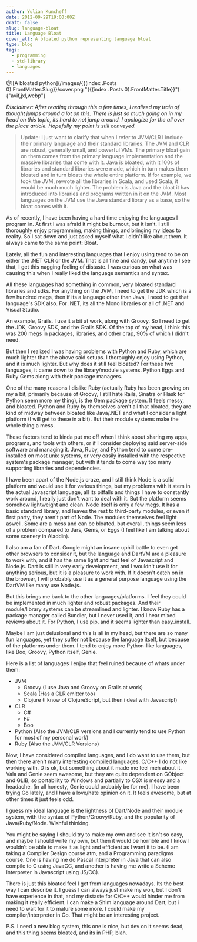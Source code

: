```yaml
---
author: Yulian Kuncheff
date: 2012-09-29T19:00:00Z
draft: false
slug: language-bloat
title: Language Bloat
cover_alt: A bloated python representing language bloat
type: blog
tags:
  - programming
  - std-library
  - languages
---
```


@![A bloated python](/images/{{\(index .Posts 0\).FrontMatter.Slug}}/cover.png "{{\(index .Posts 0\).FrontMatter.Title}}"){"avif,jxl,webp"}

*Disclaimer: After reading through this a few times, I realized my train of thought jumps around a lot on this. There is just so much going on in my head on this topic, its hard to not jump around. I apologize for the all over the place article. Hopefully my point is still conveyed.*

> Update: I just want to clarify that when I refer to JVM/CLR I include their primary language and their standard libraries. The JVM and CLR are robust, generally small, and powerful VMs. The primary bloat gain on them comes from the primary language implementation and the massive libraries that come with it. Java is bloated, with it 100s of libraries and standard libraries were made, which in turn makes them bloated and in turn bloats the whole entire platform. If for example, we took the JVM, rewrote all the libraries in Scala, and used Scala, it would be much much lighter. The problem is Java and the bloat it has introduced into libraries and programs written in it on the JVM. Most languages on the JVM use the Java standard library as a base, so the bloat comes with it.

As of recently, I have been having a hard time enjoying the languages I program in. At first I was afraid it might be burnout, but it isn't. I still thoroughly enjoy programming, making things, and bringing my ideas to reality. So I sat down and just asked myself what I didn't like about them. It always came to the same point: Bloat.

Lately, all the fun and interesting languages that I enjoy using tend to be on either the .NET CLR or the JVM. That is all fine and dandy, but anytime I see that, I get this nagging feeling of distaste. I was curious on what was causing this when I really liked the language semantics and syntax.

All these languages had something in common, very bloated standard libraries and sdks. For anything on the JVM, I need to get the JDK which is a few hundred megs, then if its a language other than Java, I need to get that language's SDK also. For .NET, its all the Mono libraries or all of .NET and Visual Studio.

An example, Grails. I use it a bit at work, along with Groovy. So I need to get the JDK, Groovy SDK, and the Grails SDK. Of the top of my head, I think this was 200 megs in packages, libraries, and other crap, 90% of which I didn't need.

But then I realized I was having problems with Python and Ruby, which are much lighter than the above said setups. I thoroughly enjoy using Python, and it is much lighter. But why does it still feel bloated? For these two languages, it came down to the library/module systems. Python Eggs and Ruby Gems along with their package managers.

One of the many reasons I dislike Ruby (actually Ruby has been growing on my a bit, primarily because of Groovy, I still hate Rails, Sinatra or Flask for Python seem more my thing), is the Gem package system. It feels messy, and bloated. Python and Ruby by themselves aren't all that bloated, they are kind of midway between bloated like Java/.NET and what I consider a light platform (I will get to these in a bit). But their module systems make the whole thing a mess.

These factors tend to kinda put me off when I think about sharing my apps, programs, and tools with others, or if I consider deploying said server-side software and managing it. Java, Ruby, and Python tend to come pre-installed on most unix systems, or very easily installed with the respective system's package manager, but with it tends to come way too many supporting libraries and dependencies.

I have been apart of the Node.js craze, and I still think Node is a solid platform and would use it for various things, but my problems with it stem in the actual Javascript language, all its pitfalls and things I have to constantly work around, I really just don't want to deal with it. But the platform seems somehow lightweight and clean. Node itself is only a few megs. It has a basic standard library, and leaves the rest to third-party modules, or even if first party, they aren't part of Node. The modules themselves feel light aswell. Some are a mess and can be bloated, but overall, things seem less of a problem compared to Jars, Gems, or Eggs (I feel like I am talking about some scenery in Aladdin).

I also am a fan of Dart. Google might an insane uphill battle to even get other browsers to consider it, but the language and DartVM are a pleasure to work with, and it has the same light and fast feel of Javascript and Node.js. Dart is still in very early development, and I wouldn't use it for anything serious, but it is a pleasure to work with. If it doesn't catch on in the browser, I will probably use it as a general purpose language using the DartVM like many use Node.js.

But this brings me back to the other languages/platforms. I feel they could be implemented in much lighter and robust packages. And their module/library systems can be streamlined and lighter. I know Ruby has a package manager called Bundler, but I never used it, and I hear mixed reviews about it. For Python, I use pip, and it seems lighter than easy_install.

Maybe I am just delusional and this is all in my head, but there are so many fun languages, yet they suffer not because the language itself, but because of the platforms under them. I tend to enjoy more Python-like languages, like Boo, Groovy, Python itself, Genie.

Here is a list of languages I enjoy that feel ruined because of whats under them:

* JVM
  * Groovy (I use Java and Groovy on Grails at work)
  * Scala (Has a CLR emitter too)
  * Clojure (I know of ClojureScript, but then i deal with Javascript)
* CLR
  * C#
  * F#
  * Boo
* Python (Also the JVM/CLR versions and I currently tend to use Python for most of my personal work)
* Ruby (Also the JVM/CLR Versions)

Now, I have considered compiled languages, and I do want to use them, but then there aren't many interesting compiled languages. C/C++ I do not like working with. D is ok, but something about it made me feel meh about it. Vala and Genie seem awesome, but they are quite dependent on GObject and GLIB, so portability to Windows and partially to OSX is messy and a headache. (in all honesty, Genie could probably be for me). I have been trying Go lately, and I have a love/hate opinion on it. It feels awesome, but at other times it just feels odd.

I guess my ideal language is the lightness of Dart/Node and their module system, with the syntax of Python/Groovy/Ruby, and the popularity of Java/Ruby/Node. Wishful thinking.

You might be saying I should try to make my own and see it isn't so easy, and maybe I should write my own, but then it would be horrible and I know I wouldn't be able to make it as light and efficient as I want it to be. (I am taking a Compiler Design course atm, and a Programming paradigms course. One is having me do Pascal interpreter in Java that can also compile to C using JavaCC, and another is having me write a Scheme Interpreter in Javascript using JS/CC).

There is just this bloated feel I get from languages nowadays. Its the best way I can describe it. I guess I can always just make my won, but I don't have experience in that, and my distaste for C/C++ would hinder me from making it really efficient. I can make a Shim language around Dart, but i need to wait for it to mature some more. I could make my compiler/interpreter in Go. That might be an interesting project.

P.S. I need a new blog system, this one is nice, but dev on it seems dead, and this thing seems bloated, and its in PHP, blah.
